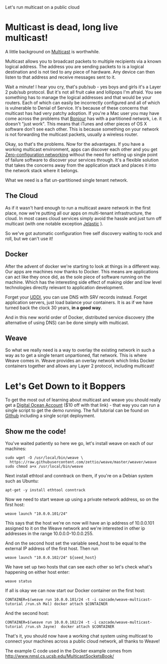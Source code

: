 Let's run multicast on a public cloud

Multicast is dead, long live multicast!
=======================================

A little background on [Multicast](http://en.wikipedia.org/wiki/IP_multicast) is worthwhile.

Multicast allows you to broadcast packets to multiple recipients via a known logical address. The address you are sending packets to is a logical destination and is not tied to any piece of hardware. Any device can then listen to that address and receive messages sent to it.

Wait a minute! I hear you cry, that's pub/sub - yes boys and girls it's a Layer 2 pub/sub protocol. But it's not all fruit cake and lollipops I'm afraid. You see something has to manage the logical addresses and that would be your routers. Each of which can easily be incorrectly configured and all of which is vulnerable to Denial of Service. It's because of these concerns that multicast has had very patchy adoption. If you're a Mac user you may have come across the problems that [Bonjour](http://www.apple.com/support/bonjour/) has with a partitioned network, i.e. it doesn't "just work". This means that iTunes and other pieces of OS X software don't see each other. This is because something on your network is not forwarding the multicast packets, usually a wireless router.

Okay, so that's the problems. Now for the advantages. If you have a working multicast environment, apps can discover each other and you get [Zero-configuration networking](http://en.wikipedia.org/wiki/Zero-configuration_networking) without the need for setting up single point of failure software to discover your services through. It's a flexible solution that takes the concerns away from the application stack and places it into the network stack where it belongs.

What we need is a flat un-partitioned single tenant network.

The Cloud
---------

As if it wasn't hard enough to run a multicast aware network in the first place, now we're putting all our apps on multi-tenant infrastructure, the cloud. In most cases cloud services simply avoid the hassle and just turn off multicast (with one notable exception [Jelastic](http://jelastic.com/) ).

So we've got automatic configuration free self discovery waiting to rock and roll, but we can't use it!

Docker
------

After the advent of docker we're starting to look at things in a different way. Our apps are machines now thanks to Docker. This means are applications can act like they once did, as the sole piece of software running on the machine. Which has the interesting side effect of making older and low level technologies directly relevant to application development.

Forget your [UDDI](http://en.wikipedia.org/wiki/Universal_Description_Discovery_and_Integration), you can use DNS with SRV records instead. Forget application servers, just load balance your containers. It is as if we have turned back the clock 30 years, **in a good way**.

And in this new world order of Docker, distributed service discovery (the alternative of using DNS) can be done simply with multicast.

Weave
-----

So what we really need is a way to overlay the existing network in such a way as to get a single tenant unpartioned, flat network. This is where Weave comes in. Weave provides an overlay network which links Docker containers together and allows any Layer 2 protocol, including multicast!

Let's Get Down to it Boppers
============================

To get the most out of learning about multicast and weave you should really get a [Digital Ocean Account](https://www.digitalocean.com/?refcode=7b4639fc8194) ($10 off with that link) - that way you can run a single script to get the demo running. The full tutorial can be found on [Github](https://github.com/cazcade/weave_multicast_tutorial) including a single script deployment.

Show me the code!
-----------------

You've waited patiently so here we go, let's install weave on each of our machines:

    sudo wget -O /usr/local/bin/weave \
      https://raw.githubusercontent.com/zettio/weave/master/weaver/weave
    sudo chmod a+x /usr/local/bin/weave

Next install ethtool and conntrack on them, if you're on a Debian system such as Ubuntu:

    apt-get -y install ethtool conntrack

Now we need to start weave up using a private network address, so on the first host:

    weave launch "10.0.0.101/24"

This says that the host we're on now will have an ip address of 10.0.0.101 assigned to it on the Weave network and we're interested in other ip addresses in the range 10.0.0.0-10.0.0.255.

And on the second host set the variable seed_host to be equal to the external IP address of the first host. Then run

    weave launch "10.0.0.102/24" ${seed_host}

We have set up two hosts that can see each other so let's check what's happening on either host enter:

    weave status

If all is okay we can now start our Docker container on the first host:

    CONTAINER=$(weave run 10.0.0.101/24 -t -i cazcade/weave-multicast-tutorial /run.sh Mal) docker attach $CONTAINER

And the second host:

    CONTAINER=$(weave run 10.0.0.102/24 -t -i cazcade/weave-multicast-tutorial /run.sh Jayne)  docker attach $CONTAINER

That's it, you should now have a working chat system using multicast to connect your machines across a public cloud network, all thanks to Weave!


The example C code used in the Docker example comes from http://www.nmsl.cs.ucsb.edu/MulticastSocketsBook/




